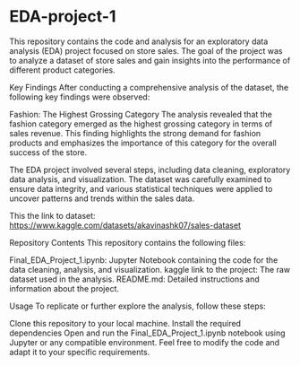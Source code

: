 # EDA-project-1

This repository contains the code and analysis for an exploratory data analysis (EDA) project focused on store sales. The goal of the project was to analyze a dataset of store sales and gain insights into the performance of different product categories.

Key Findings
After conducting a comprehensive analysis of the dataset, the following key findings were observed:

Fashion: The Highest Grossing Category
The analysis revealed that the fashion category emerged as the highest grossing category in terms of sales revenue. This finding highlights the strong demand for fashion products and emphasizes the importance of this category for the overall success of the store.

The EDA project involved several steps, including data cleaning, exploratory data analysis, and visualization. The dataset was carefully examined to ensure data integrity, and various statistical techniques were applied to uncover patterns and trends within the sales data.

This the link to dataset: https://www.kaggle.com/datasets/akavinashk07/sales-dataset

Repository Contents
This repository contains the following files:

Final_EDA_Project_1.ipynb: Jupyter Notebook containing the code for the data cleaning, analysis, and visualization.
kaggle link to the project: The raw dataset used in the analysis.
README.md: Detailed instructions and information about the project.

Usage
To replicate or further explore the analysis, follow these steps:

Clone this repository to your local machine.
Install the required dependencies
Open and run the Final_EDA_Project_1.ipynb notebook using Jupyter or any compatible environment.
Feel free to modify the code and adapt it to your specific requirements.
